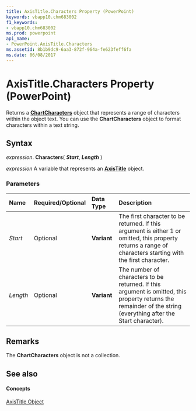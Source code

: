 ```yaml
---
title: AxisTitle.Characters Property (PowerPoint)
keywords: vbapp10.chm683002
f1_keywords:
- vbapp10.chm683002
ms.prod: powerpoint
api_name:
- PowerPoint.AxisTitle.Characters
ms.assetid: 8b1b9dc9-6aa3-872f-964a-fe623feff6fa
ms.date: 06/08/2017
---
```



# AxisTitle.Characters Property (PowerPoint)

Returns a  **[ChartCharacters](PowerPoint.ChartCharacters.md)** object that represents a range of characters within the object text. You can use the **ChartCharacters** object to format characters within a text string.


## Syntax

 _expression_. **Characters**( **_Start_**, **_Length_** )

 _expression_ A variable that represents an **[AxisTitle](PowerPoint.AxisTitle.md)** object.


### Parameters



|**Name**|**Required/Optional**|**Data Type**|**Description**|
|:-----|:-----|:-----|:-----|
| _Start_|Optional|**Variant**|The first character to be returned. If this argument is either 1 or omitted, this property returns a range of characters starting with the first character.|
| _Length_|Optional|**Variant**|The number of characters to be returned. If this argument is omitted, this property returns the remainder of the string (everything after the Start character).|

## Remarks

The  **ChartCharacters** object is not a collection.


## See also


#### Concepts


[AxisTitle Object](PowerPoint.AxisTitle.md)


